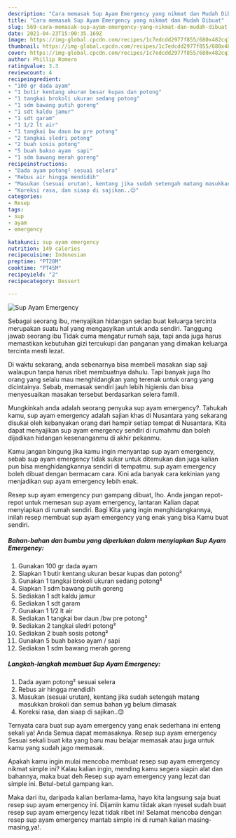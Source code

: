 ```yaml
---
description: "Cara memasak Sup Ayam Emergency yang nikmat dan Mudah Dibuat"
title: "Cara memasak Sup Ayam Emergency yang nikmat dan Mudah Dibuat"
slug: 569-cara-memasak-sup-ayam-emergency-yang-nikmat-dan-mudah-dibuat
date: 2021-04-23T15:00:35.169Z
image: https://img-global.cpcdn.com/recipes/1c7edcdd2977f855/680x482cq70/sup-ayam-emergency-foto-resep-utama.jpg
thumbnail: https://img-global.cpcdn.com/recipes/1c7edcdd2977f855/680x482cq70/sup-ayam-emergency-foto-resep-utama.jpg
cover: https://img-global.cpcdn.com/recipes/1c7edcdd2977f855/680x482cq70/sup-ayam-emergency-foto-resep-utama.jpg
author: Phillip Romero
ratingvalue: 3.3
reviewcount: 4
recipeingredient:
- "100 gr dada ayam"
- "1 butir kentang ukuran besar kupas dan potong"
- "1 tangkai brokoli ukuran sedang potong"
- "1 sdm bawang putih goreng"
- "1 sdt kaldu jamur"
- "1 sdt garam"
- "1 1/2 lt air"
- "1 tangkai bw daun bw pre potong"
- "2 tangkai sledri potong"
- "2 buah sosis potong"
- "5 buah bakso ayam  sapi"
- "1 sdm bawang merah goreng"
recipeinstructions:
- "Dada ayam potong² sesuai selera"
- "Rebus air hingga mendidih"
- "Masukan (sesuai urutan), kentang jika sudah setengah matang masukkan brokoli dan semua bahan yg belum dimasak"
- "Koreksi rasa, dan siaap di sajikan..😊"
categories:
- Resep
tags:
- sup
- ayam
- emergency

katakunci: sup ayam emergency 
nutrition: 149 calories
recipecuisine: Indonesian
preptime: "PT20M"
cooktime: "PT45M"
recipeyield: "2"
recipecategory: Dessert

---
```



![Sup Ayam Emergency](https://img-global.cpcdn.com/recipes/1c7edcdd2977f855/680x482cq70/sup-ayam-emergency-foto-resep-utama.jpg)

Sebagai seorang ibu, menyajikan hidangan sedap buat keluarga tercinta merupakan suatu hal yang mengasyikan untuk anda sendiri. Tanggung jawab seorang ibu Tidak cuma mengatur rumah saja, tapi anda juga harus memastikan kebutuhan gizi tercukupi dan panganan yang dimakan keluarga tercinta mesti lezat.

Di waktu  sekarang, anda sebenarnya bisa membeli masakan siap saji walaupun tanpa harus ribet membuatnya dahulu. Tapi banyak juga lho orang yang selalu mau menghidangkan yang terenak untuk orang yang dicintainya. Sebab, memasak sendiri jauh lebih higienis dan bisa menyesuaikan masakan tersebut berdasarkan selera famili. 



Mungkinkah anda adalah seorang penyuka sup ayam emergency?. Tahukah kamu, sup ayam emergency adalah sajian khas di Nusantara yang sekarang disukai oleh kebanyakan orang dari hampir setiap tempat di Nusantara. Kita dapat menyajikan sup ayam emergency sendiri di rumahmu dan boleh dijadikan hidangan kesenanganmu di akhir pekanmu.

Kamu jangan bingung jika kamu ingin menyantap sup ayam emergency, sebab sup ayam emergency tidak sukar untuk ditemukan dan juga kalian pun bisa menghidangkannya sendiri di tempatmu. sup ayam emergency boleh dibuat dengan bermacam cara. Kini ada banyak cara kekinian yang menjadikan sup ayam emergency lebih enak.

Resep sup ayam emergency pun gampang dibuat, lho. Anda jangan repot-repot untuk memesan sup ayam emergency, lantaran Kalian dapat menyiapkan di rumah sendiri. Bagi Kita yang ingin menghidangkannya, inilah resep membuat sup ayam emergency yang enak yang bisa Kamu buat sendiri.

<!--inarticleads1-->

##### Bahan-bahan dan bumbu yang diperlukan dalam menyiapkan Sup Ayam Emergency:

1. Gunakan 100 gr dada ayam
1. Siapkan 1 butir kentang ukuran besar kupas dan potong²
1. Gunakan 1 tangkai brokoli ukuran sedang potong²
1. Siapkan 1 sdm bawang putih goreng
1. Sediakan 1 sdt kaldu jamur
1. Sediakan 1 sdt garam
1. Gunakan 1 1/2 lt air
1. Sediakan 1 tangkai bw daun /bw pre potong²
1. Sediakan 2 tangkai sledri potong²
1. Sediakan 2 buah sosis potong²
1. Gunakan 5 buah bakso ayam / sapi
1. Sediakan 1 sdm bawang merah goreng




<!--inarticleads2-->

##### Langkah-langkah membuat Sup Ayam Emergency:

1. Dada ayam potong² sesuai selera
1. Rebus air hingga mendidih
1. Masukan (sesuai urutan), kentang jika sudah setengah matang masukkan brokoli dan semua bahan yg belum dimasak
1. Koreksi rasa, dan siaap di sajikan..😊




Ternyata cara buat sup ayam emergency yang enak sederhana ini enteng sekali ya! Anda Semua dapat memasaknya. Resep sup ayam emergency Sesuai sekali buat kita yang baru mau belajar memasak atau juga untuk kamu yang sudah jago memasak.

Apakah kamu ingin mulai mencoba membuat resep sup ayam emergency nikmat simple ini? Kalau kalian ingin, mending kamu segera siapin alat dan bahannya, maka buat deh Resep sup ayam emergency yang lezat dan simple ini. Betul-betul gampang kan. 

Maka dari itu, daripada kalian berlama-lama, hayo kita langsung saja buat resep sup ayam emergency ini. Dijamin kamu tiidak akan nyesel sudah buat resep sup ayam emergency lezat tidak ribet ini! Selamat mencoba dengan resep sup ayam emergency mantab simple ini di rumah kalian masing-masing,ya!.

